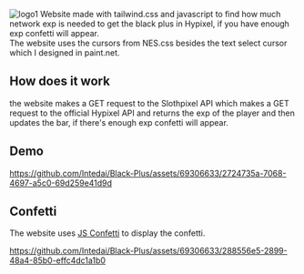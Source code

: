 ![logo1](https://github.com/Intedai/Black-Plus/assets/69306633/12948084-dfa4-442f-8d6c-3db8453806a8)
Website made with tailwind.css and javascript to find how much network exp is needed to get the black plus in Hypixel,
if you have enough exp confetti will appear.  
The website uses the cursors from NES.css besides the text select cursor which I designed in paint.net.

## How does it work
the website makes a GET request to the Slothpixel API which makes a GET request to the official Hypixel API and returns the exp of the player and then updates the bar, if there's enough exp confetti will appear.

## Demo
https://github.com/Intedai/Black-Plus/assets/69306633/2724735a-7068-4697-a5c0-69d259e41d9d

## Confetti
The website uses [JS Confetti](https://www.npmjs.com/package/js-confetti) to display the confetti.

https://github.com/Intedai/Black-Plus/assets/69306633/288556e5-2899-48a4-85b0-effc4dc1a1b0

